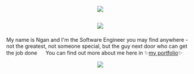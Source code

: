 <p align="center"><img src="https://ntuyetngan.com/public/github/readme-top.png">

## <p align="center"><img src="https://ntuyetngan.com/public/github/readme-hello.png" align="center">

My name is Ngan and I'm the Software Engineer you may find anywhere - not the greatest, not someone special, but the guy next door who can get the job done <img src="https://emojis.slackmojis.com/emojis/images/1597609912/10174/wfh_parrot.gif?1597609912" width="15px">
You can find out more about me here in ✨<a href="https://ntuyetngan.com/" target="_blank">my portfolio</a>✨

<p align="center"><img src="https://ntuyetngan.com/public/github/readme-bottom.png">
